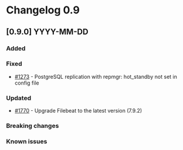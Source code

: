 # Changelog 0.9

## [0.9.0] YYYY-MM-DD

### Added

### Fixed

- [#1273](https://github.com/epiphany-platform/epiphany/issues/1273) - PostgreSQL replication with repmgr: hot_standby not set in config file

### Updated

- [#1770](https://github.com/epiphany-platform/epiphany/issues/1770) - Upgrade Filebeat to the latest version (7.9.2)

### Breaking changes

### Known issues

